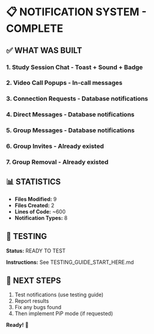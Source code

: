 # 📋 NOTIFICATION SYSTEM - COMPLETE

## ✅ WHAT WAS BUILT

### **1. Study Session Chat** - Toast + Sound + Badge
### **2. Video Call Popups** - In-call messages  
### **3. Connection Requests** - Database notifications
### **4. Direct Messages** - Database notifications
### **5. Group Messages** - Database notifications
### **6. Group Invites** - Already existed
### **7. Group Removal** - Already existed

## 📊 STATISTICS

- **Files Modified:** 9
- **Files Created:** 2
- **Lines of Code:** ~600
- **Notification Types:** 8

## 🧪 TESTING

**Status:** READY TO TEST

**Instructions:** See TESTING_GUIDE_START_HERE.md

## 🎯 NEXT STEPS

1. Test notifications (use testing guide)
2. Report results
3. Fix any bugs found
4. Then implement PiP mode (if requested)

**Ready!** 🚀
